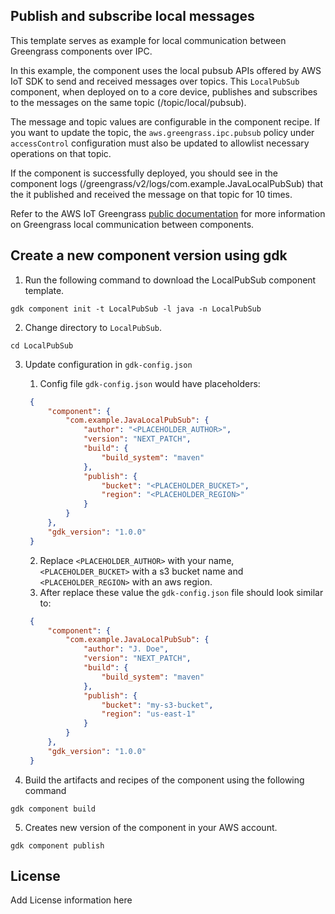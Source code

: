 ## Publish and subscribe local messages

This template serves as example for local communication between Greengrass components over IPC.

In this example, the component uses the local pubsub APIs offered by AWS IoT SDK to send and received messages over topics. 
This `LocalPubSub` component, when deployed on to a core device, publishes and subscribes to the messages on the same topic (/topic/local/pubsub). 

The message and topic values are configurable in the component recipe. If you want to update the topic, the `aws.greengrass.ipc.pubsub` policy under `accessControl` configuration must also be updated to allowlist necessary operations on that topic. 

If the component is successfully deployed, you should see in the component logs (/greengrass/v2/logs/com.example.JavaLocalPubSub) that the it published and received the message on that topic for 10 times. 

Refer to the AWS IoT Greengrass [public documentation](https://docs.aws.amazon.com/greengrass/v2/developerguide/ipc-publish-subscribe.html) for more information on Greengrass local communication between components.

## Create a new component version using gdk
1. Run the following command to download the LocalPubSub component template. 

```
gdk component init -t LocalPubSub -l java -n LocalPubSub
```

2. Change directory to `LocalPubSub`.

```
cd LocalPubSub
```

3. Update configuration in `gdk-config.json`
   1. Config file `gdk-config.json` would have placeholders:
   ```json
    {
        "component": {
            "com.example.JavaLocalPubSub": {
                "author": "<PLACEHOLDER_AUTHOR>",
                "version": "NEXT_PATCH",
                "build": {
                    "build_system": "maven"
                },
                "publish": {
                    "bucket": "<PLACEHOLDER_BUCKET>",
                    "region": "<PLACEHOLDER_REGION>"
                }
            }
        },
        "gdk_version": "1.0.0"
    }
   ```
   2. Replace `<PLACEHOLDER_AUTHOR>` with your name, `<PLACEHOLDER_BUCKET>` with a s3 bucket name and `<PLACEHOLDER_REGION>` with an aws region.
   3. After replace these value the `gdk-config.json` file should look similar to:
   ```json
    {
        "component": {
            "com.example.JavaLocalPubSub": {
                "author": "J. Doe",
                "version": "NEXT_PATCH",
                "build": {
                    "build_system": "maven"
                },
                "publish": {
                    "bucket": "my-s3-bucket",
                    "region": "us-east-1"
                }
            }
        },
        "gdk_version": "1.0.0"
    }
   ```

4. Build the artifacts and recipes of the component using the following command

```
gdk component build
```

5. Creates new version of the component in your AWS account.

```
gdk component publish
```

## License

Add License information here


